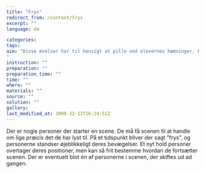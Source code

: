 ```yaml
---
title: "Frys"
redirect_from: /content/frys
excerpt: ""
language: da

categories: 
tags: 
aim: "Disse øvelser har til hensigt at pille ved elevernes hæmninger. For at gennemføre øvelserne bliver eleverne nød til at bryde deres facade og slå sig løs.
"
instruction: ""
preparation: ""
preparation_time: ""
time: ""
where: ""
materials: ""
source: ""
solution: ""
gallery:
last_modified_at: 2009-12-13T16:24:51Z
---
```

Der er nogle personer der starter en scene. De må få scenen til at handle om lige præcis det de har lyst til. På et tidspunkt bliver der sagt ”frys”, og personerne standser øjeblikkeligt deres bevægelser. Et nyt hold personer overtager deres positioner, men kan så frit bestemme hvordan de fortsætter scenen. Der er eventuelt blot én af personerne i scenen, der skiftes ud ad gangen.
